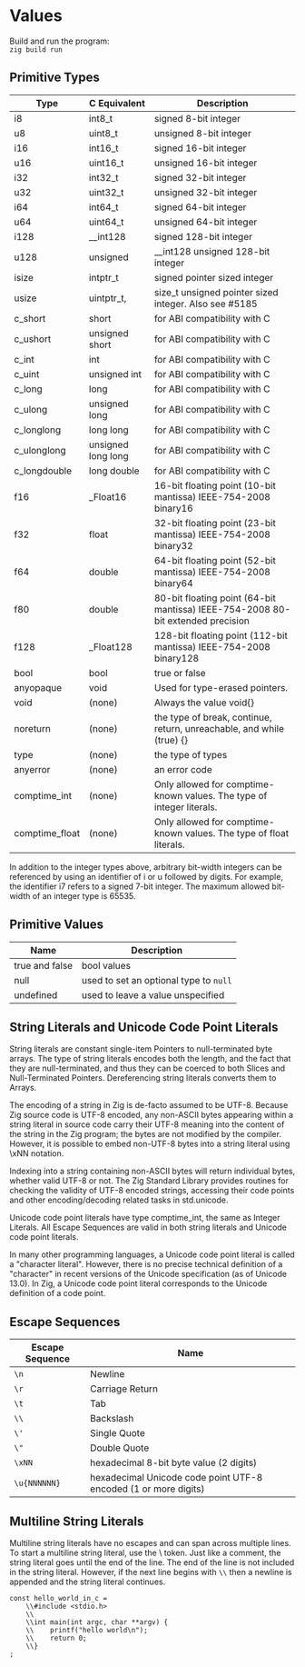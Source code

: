 # Values

Build and run the program:</br>
`zig build run`

## Primitive Types

| Type        | C Equivalent | Description |
| ----------- | ----------- | ----------- |
| i8	| int8_t	| signed 8-bit integer|
| u8	| uint8_t	| unsigned 8-bit integer|
| i16	| int16_t	| signed 16-bit integer|
| u16	| uint16_t	| unsigned 16-bit integer|
| i32	| int32_t	| signed 32-bit integer|
| u32	| uint32_t	| unsigned 32-bit integer|
| i64	| int64_t	| signed 64-bit integer|
| u64	| uint64_t	| unsigned 64-bit integer|
| i128	| __int128	| signed 128-bit integer|
| u128	| unsigned | __int128	unsigned 128-bit integer|
| isize	| intptr_t	| signed pointer sized integer|
| usize	| uintptr_t, | size_t	unsigned pointer sized integer. Also see #5185|
| c_short	| short	| for ABI compatibility with C|
| c_ushort	| unsigned short	| for ABI compatibility with C|
| c_int	| int	| for ABI compatibility with C|
| c_uint	| unsigned int	| for ABI compatibility with C|
| c_long	| long	| for ABI compatibility with C|
| c_ulong	| unsigned long	| for ABI compatibility with C|
| c_longlong	| long long	| for ABI compatibility with C|
| c_ulonglong	| unsigned long long	| for ABI compatibility with C|
| c_longdouble	| long double	| for ABI compatibility with C|
| f16	| _Float16	| 16-bit floating point (10-bit mantissa) IEEE-754-2008 binary16|
| f32	| float	| 32-bit floating point (23-bit mantissa) IEEE-754-2008 binary32|
| f64	| double	| 64-bit floating point (52-bit mantissa) IEEE-754-2008 binary64|
| f80	| double	| 80-bit floating point (64-bit mantissa) IEEE-754-2008 80-bit extended precision|
| f128	| _Float128	| 128-bit floating point (112-bit mantissa) IEEE-754-2008 binary128|
| bool	| bool	| true or false|
| anyopaque	| void	| Used for type-erased pointers.|
| void	| (none)	| Always the value void{}|
| noreturn	| (none)	| the type of break, continue, return, unreachable, and while (true) {}|
| type	| (none)	| the type of types|
| anyerror	| (none)	| an error code|
| comptime_int	| (none)	| Only allowed for comptime-known values. The type of integer literals.|
| comptime_float	| (none)	| Only allowed for comptime-known values. The type of float literals.|

In addition to the integer types above, arbitrary bit-width integers can be referenced by using an identifier of i or u followed by digits. For example, the identifier i7 refers to a signed 7-bit integer. The maximum allowed bit-width of an integer type is 65535.

## Primitive Values

| Name        | Description |
| ----------- | ----------- |
| true and false	| bool values	|
| null	| used to set an optional type to `null`	|
| undefined	| used to leave a value unspecified	|


## String Literals and Unicode Code Point Literals

String literals are constant single-item Pointers to null-terminated byte arrays. The type of string literals encodes both the length, and the fact that they are null-terminated, and thus they can be coerced to both Slices and Null-Terminated Pointers. Dereferencing string literals converts them to Arrays.

The encoding of a string in Zig is de-facto assumed to be UTF-8. Because Zig source code is UTF-8 encoded, any non-ASCII bytes appearing within a string literal in source code carry their UTF-8 meaning into the content of the string in the Zig program; the bytes are not modified by the compiler. However, it is possible to embed non-UTF-8 bytes into a string literal using \xNN notation.

Indexing into a string containing non-ASCII bytes will return individual bytes, whether valid UTF-8 or not. The Zig Standard Library provides routines for checking the validity of UTF-8 encoded strings, accessing their code points and other encoding/decoding related tasks in std.unicode.

Unicode code point literals have type comptime_int, the same as Integer Literals. All Escape Sequences are valid in both string literals and Unicode code point literals.

In many other programming languages, a Unicode code point literal is called a "character literal". However, there is no precise technical definition of a "character" in recent versions of the Unicode specification (as of Unicode 13.0). In Zig, a Unicode code point literal corresponds to the Unicode definition of a code point.

## Escape Sequences

| Escape Sequence        | Name |
| ----------- | ----------- |
|`\n`	| Newline |
|`\r`	| Carriage Return |
|`\t`	| Tab |
|`\\`	| Backslash |
|`\'`	| Single Quote |
|`\"`	| Double Quote |
|`\xNN`	| hexadecimal 8-bit byte value (2 digits) |
|`\u{NNNNNN}`	| hexadecimal Unicode code point UTF-8 encoded (1 or more digits) |

## Multiline String Literals

Multiline string literals have no escapes and can span across multiple lines. To start a multiline string literal, use the \\ token. Just like a comment, the string literal goes until the end of the line. The end of the line is not included in the string literal. However, if the next line begins with `\\` then a newline is appended and the string literal continues.

```
const hello_world_in_c =
    \\#include <stdio.h>
    \\
    \\int main(int argc, char **argv) {
    \\    printf("hello world\n");
    \\    return 0;
    \\}
;
```